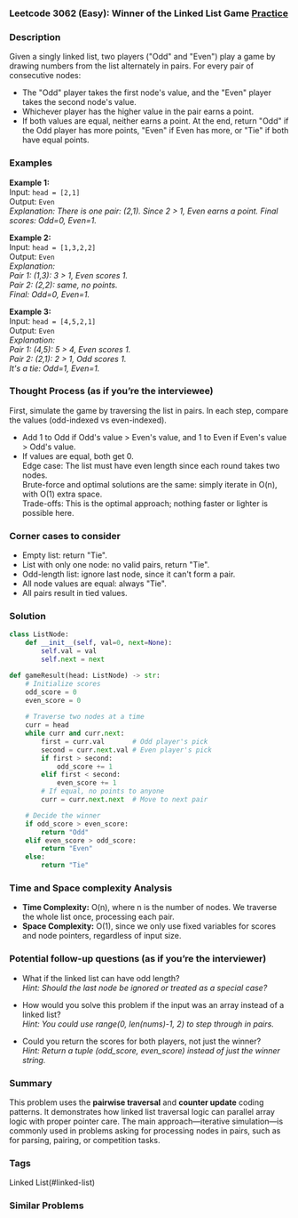 ### Leetcode 3062 (Easy): Winner of the Linked List Game [Practice](https://leetcode.com/problems/winner-of-the-linked-list-game)

### Description  
Given a singly linked list, two players ("Odd" and "Even") play a game by drawing numbers from the list alternately in pairs. For every pair of consecutive nodes:
- The "Odd" player takes the first node's value, and the "Even" player takes the second node's value.
- Whichever player has the higher value in the pair earns a point.
- If both values are equal, neither earns a point.
At the end, return "Odd" if the Odd player has more points, "Even" if Even has more, or "Tie" if both have equal points.

### Examples  

**Example 1:**  
Input: `head = [2,1]`  
Output: `Even`  
*Explanation: There is one pair: (2,1). Since 2 > 1, Even earns a point. Final scores: Odd=0, Even=1.*

**Example 2:**  
Input: `head = [1,3,2,2]`  
Output: `Even`  
*Explanation:  
Pair 1: (1,3): 3 > 1, Even scores 1.  
Pair 2: (2,2): same, no points.  
Final: Odd=0, Even=1.*

**Example 3:**  
Input: `head = [4,5,2,1]`  
Output: `Even`  
*Explanation:  
Pair 1: (4,5): 5 > 4, Even scores 1.  
Pair 2: (2,1): 2 > 1, Odd scores 1.  
It's a tie: Odd=1, Even=1.*

### Thought Process (as if you’re the interviewee)  
First, simulate the game by traversing the list in pairs. In each step, compare the values (odd-indexed vs even-indexed).  
- Add 1 to Odd if Odd's value > Even's value, and 1 to Even if Even's value > Odd's value.  
- If values are equal, both get 0.  
Edge case: The list must have even length since each round takes two nodes.  
Brute-force and optimal solutions are the same: simply iterate in O(n), with O(1) extra space.  
Trade-offs: This is the optimal approach; nothing faster or lighter is possible here.

### Corner cases to consider  
- Empty list: return "Tie".  
- List with only one node: no valid pairs, return "Tie".  
- Odd-length list: ignore last node, since it can't form a pair.  
- All node values are equal: always "Tie".  
- All pairs result in tied values.

### Solution

```python
class ListNode:
    def __init__(self, val=0, next=None):
        self.val = val
        self.next = next

def gameResult(head: ListNode) -> str:
    # Initialize scores
    odd_score = 0
    even_score = 0
    
    # Traverse two nodes at a time
    curr = head
    while curr and curr.next:
        first = curr.val       # Odd player's pick
        second = curr.next.val # Even player's pick
        if first > second:
            odd_score += 1
        elif first < second:
            even_score += 1
        # If equal, no points to anyone
        curr = curr.next.next  # Move to next pair

    # Decide the winner
    if odd_score > even_score:
        return "Odd"
    elif even_score > odd_score:
        return "Even"
    else:
        return "Tie"
```

### Time and Space complexity Analysis  

- **Time Complexity:** O(n), where n is the number of nodes. We traverse the whole list once, processing each pair.
- **Space Complexity:** O(1), since we only use fixed variables for scores and node pointers, regardless of input size.

### Potential follow-up questions (as if you’re the interviewer)  

- What if the linked list can have odd length?  
  *Hint: Should the last node be ignored or treated as a special case?*

- How would you solve this problem if the input was an array instead of a linked list?  
  *Hint: You could use range(0, len(nums)-1, 2) to step through in pairs.*

- Could you return the scores for both players, not just the winner?  
  *Hint: Return a tuple (odd_score, even_score) instead of just the winner string.*

### Summary
This problem uses the **pairwise traversal** and **counter update** coding patterns. It demonstrates how linked list traversal logic can parallel array logic with proper pointer care. The main approach—iterative simulation—is commonly used in problems asking for processing nodes in pairs, such as for parsing, pairing, or competition tasks.

### Tags
Linked List(#linked-list)

### Similar Problems
